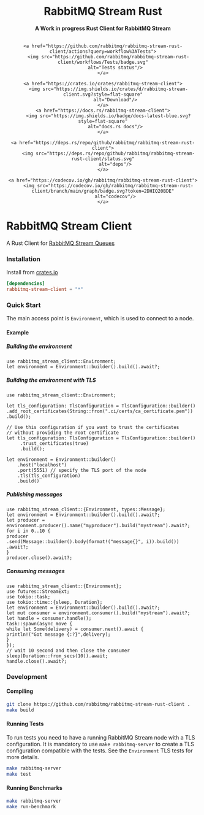 <h1 align="center">RabbitMQ Stream Rust</h1>

<div align="center">
    <strong>
        A Work in progress Rust Client for RabbitMQ Stream
    </strong>
</div>

<br/>

<div align="center">

    <a href="https://github.com/rabbitmq/rabbitmq-stream-rust-client/actions?query=workflow%3ATests">
        <img src="https://github.com/rabbitmq/rabbitmq-stream-rust-client/workflows/Tests/badge.svg"
             alt="Tests status"/>
    </a>

    <a href="https://crates.io/crates/rabbitmq-stream-client">
        <img src="https://img.shields.io/crates/d/rabbitmq-stream-client.svg?style=flat-square"
             alt="Download"/>
    </a>
    <a href="https://docs.rs/rabbitmq-stream-client">
        <img src="https://img.shields.io/badge/docs-latest-blue.svg?style=flat-square"
             alt="docs.rs docs"/>
    </a>

    <a href="https://deps.rs/repo/github/rabbitmq/rabbitmq-stream-rust-client">
        <img src="https://deps.rs/repo/github/rabbitmq/rabbitmq-stream-rust-client/status.svg"
             alt="deps"/>
    </a>

    <a href="https://codecov.io/gh/rabbitmq/rabbitmq-stream-rust-client">
        <img src="https://codecov.io/gh/rabbitmq/rabbitmq-stream-rust-client/branch/main/graph/badge.svg?token=2DHIQ20BDE"
             alt="codecov"/>
    </a>


</div>

# RabbitMQ Stream Client

A Rust Client for [RabbitMQ Stream Queues](https://github.com/rabbitmq/rabbitmq-server/tree/master/deps/rabbitmq_stream)

### Installation

Install from [crates.io](https://crates.io/)

```toml
[dependencies]
rabbitmq-stream-client = "*"
```

### Quick Start

The main access point is `Environment`, which is used to connect to a node.

#### Example

##### Building the environment

```rust,no_run
use rabbitmq_stream_client::Environment;
let environment = Environment::builder().build().await?;
```

##### Building the environment with TLS

```rust,no_run
use rabbitmq_stream_client::Environment;

let tls_configuration: TlsConfiguration = TlsConfiguration::builder()
.add_root_certificates(String::from(".ci/certs/ca_certificate.pem"))
.build();

// Use this configuration if you want to trust the certificates
// without providing the root certificate
let tls_configuration: TlsConfiguration = TlsConfiguration::builder()
     .trust_certificates(true)
     .build();

let environment = Environment::builder()
    .host("localhost")
    .port(5551) // specify the TLS port of the node
    .tls(tls_configuration)
    .build()
```

##### Publishing messages

```rust,no_run
use rabbitmq_stream_client::{Environment, types::Message};
let environment = Environment::builder().build().await?;
let producer = environment.producer().name("myproducer").build("mystream").await?;
for i in 0..10 {
producer
.send(Message::builder().body(format!("message{}", i)).build())
.await?;
}
producer.close().await?;
```

##### Consuming messages

```rust,no_run
use rabbitmq_stream_client::{Environment};
use futures::StreamExt;
use tokio::task;
use tokio::time::{sleep, Duration};
let environment = Environment::builder().build().await?;
let mut consumer = environment.consumer().build("mystream").await?;
let handle = consumer.handle();
task::spawn(async move {
while let Some(delivery) = consumer.next().await {
println!("Got message {:?}",delivery);
}
});
// wait 10 second and then close the consumer
sleep(Duration::from_secs(10)).await;
handle.close().await?;
```

### Development

#### Compiling

```bash
git clone https://github.com/rabbitmq/rabbitmq-stream-rust-client .
make build
```

#### Running Tests

To run tests you need to have a running RabbitMQ Stream node with a TLS configuration.
It is mandatory to use `make rabbitmq-server` to create a TLS configuration compatible with the tests.
See the `Environment` TLS tests for more details.

```bash
make rabbitmq-server
make test
```

#### Running Benchmarks

```bash
make rabbitmq-server
make run-benchmark
```
